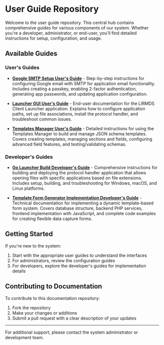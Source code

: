 # User Guide Repository

Welcome to the user guide repository. This central hub contains comprehensive guides for various components of our system. Whether you're a developer, administrator, or end-user, you'll find detailed instructions for setup, configuration, and usage.

## Available Guides

### User's Guides

- [**Google SMTP Setup User's Guide**](User%20Guide/Google%20SMTP%20Setup%20User's%20Guide.md) - Step-by-step instructions for configuring Google email with SMTP for application email functionality. Includes creating a passkey, enabling 2-factor authentication, generating app passwords, and updating application configuration.

- [**Launcher GUI User's Guide**](User%20Guide/Launcher%20GUI%20User's%20Guide.md) - End-user documentation for the LIRMDS Client Launcher application. Explains how to configure application paths, set up file associations, install the protocol handler, and troubleshoot common issues.

- [**Templates Manager User's Guide**](User%20Guide/Templates%20Manager%20User's20Guide.md) - Detailed instructions for using the Templates Manager to build and manage JSON schema templates. Covers creating templates, managing sections and fields, configuring advanced field features, and testing/validating schemas.

### Developer's Guides

- [**Go Launcher Build Developer's Guide**](Developer%20Guide/Go%20Launcher%20Build%20Developer's%20Guide%20.md) - Comprehensive instructions for building and deploying the protocol handler application that allows opening files with specific applications based on file extensions. Includes setup, building, and troubleshooting for Windows, macOS, and Linux platforms.

- [**Template Form Generator Implementation Developer's Guide**](Developer%20Guide/Template%20Form%20Generator%20Developer's%20Guide.md) - Technical documentation for implementing a dynamic template-based form system. Covers database structure, backend PHP services, frontend implementation with JavaScript, and complete code examples for creating flexible data capture forms.

## Getting Started

If you're new to the system:

1. Start with the appropriate user guides to understand the interfaces
2. For administrators, review the configuration guides
3. For developers, explore the developer's guides for implementation details

## Contributing to Documentation

To contribute to this documentation repository:

1. Fork the repository
2. Make your changes or additions
3. Submit a pull request with a clear description of your updates

---

For additional support, please contact the system administrator or development team.